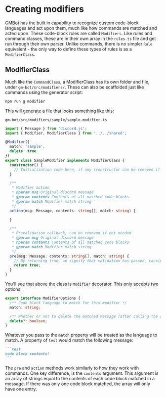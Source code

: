 # Creating modifiers
GMBot has the built in capability to recognize custom code-block languages and act upon them, much like how commands are matched and acted upon. These code-block rules are called `Modifiers`. Like rules and command classes, these are in their own array in the `rules.ts` file and get run through their own parser. Unlike commands, there is no simpler `Rule` equivalent - the only way to define these types of rules is as a `ModifierClass`.

## ModifierClass
Much like the `CommandClass`, a ModifierClass has its own folder and file, under `gm-bot/src/modifiers/`. These can also be scaffolded just like commands using the generator script:
```bash
npm run g modifier
```

This will generate a file that looks something like this:
```filepath
gm-bot/src/modifiers/sample/sample.modifier.ts
```
```typescript
import { Message } from 'discord.js';
import { Modifier, ModifierClass } from '../../shared';

@Modifier({
  match: 'sample',
  delete: true
})
export class SampleModifier implements ModifierClass {
  constructor() {
    // Initialization code here, if any (constructor can be removed if not needed)
  }

  /**
   * Modifier action
   * @param msg Original discord message
   * @param contents Contents of all matched code blocks
   * @param match Modifier match string
   */
  action(msg: Message, contents: string[], match: string) {

  }

  /**
   * Prevalidation callback, can be removed if not needed
   * @param msg Original discord message
   * @param contents Contents of all matched code blocks
   * @param match Modifier match string
   */
  pre(msg: Message, contents: string[], match: string) {
    // By returning true, we signify that validation has passed, causing the action to trigger
    return true;
  }
}
```

You'll see that above the class is `Modifier` decorator. This only accepts two options:
```typescript
export interface ModifierOptions {
  /** Code block language to match for this modifier */
  match: string;

  /** Whether or not to delete the matched message (after calling the action) */
  delete?: boolean;
}
```
Whatever you pass to the `match` property will be treated as the language to match. A property of `test` would match the following message:
````markdown
```test
code block contents!
```
````

The `pre` and `action` methods work similarly to how they work with commands. One key difference, is the `contents` argument. This argument is an array of strings equal to the contents of each code block matched in a message. If there was only one code block matched, the array will only have one entry.
